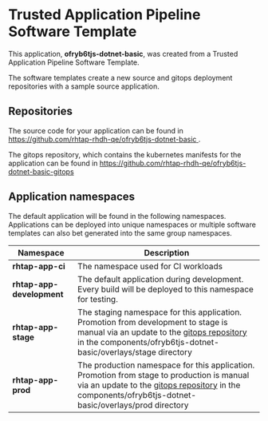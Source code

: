 # Trusted Application Pipeline Software Template

This application, **ofryb6tjs-dotnet-basic**, was created from a Trusted Application Pipeline Software Template.

The software templates create a new source and gitops deployment repositories with a sample source application. 

## Repositories

The source code for your application can be found in [https://github.com/rhtap-rhdh-qe/ofryb6tjs-dotnet-basic ](https://github.com/rhtap-rhdh-qe/ofryb6tjs-dotnet-basic ).
 
The gitops repository, which contains the kubernetes manifests for the application can be found in 
[https://github.com/rhtap-rhdh-qe/ofryb6tjs-dotnet-basic-gitops ](https://github.com/rhtap-rhdh-qe/ofryb6tjs-dotnet-basic-gitops ) 

## Application namespaces 

The default application will be found in the following namespaces. Applications can be deployed into unique namespaces or multiple software templates can also bet generated into the same group namespaces.  

|  Namespace   |  Description   |  
| -------- | -------- |
| **rhtap-app-ci** | The namespace used for CI workloads |
| **rhtap-app-development** | The default application during development. Every build will be deployed to this namespace for testing. |
| **rhtap-app-stage** | The staging namespace for this application. Promotion from development to stage is manual via an update to the [gitops repository](https://github.com/rhtap-rhdh-qe/ofryb6tjs-dotnet-basic-gitops ) in the components/ofryb6tjs-dotnet-basic/overlays/stage directory |
| **rhtap-app-prod** | The production namespace for this application. Promotion from stage to production is manual via an update to the [gitops repository](https://github.com/rhtap-rhdh-qe/ofryb6tjs-dotnet-basic-gitops ) in the components/ofryb6tjs-dotnet-basic/overlays/prod directory |